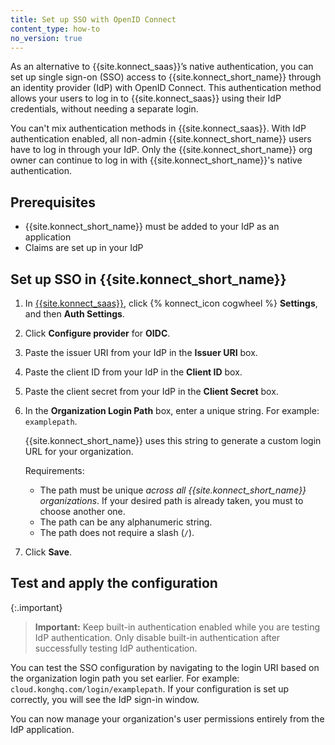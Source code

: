 ```yaml
---
title: Set up SSO with OpenID Connect
content_type: how-to
no_version: true
---
```


As an alternative to {{site.konnect_saas}}’s native authentication, you can set
up single sign-on (SSO) access to {{site.konnect_short_name}} through
an identity provider (IdP) with
OpenID Connect.
This authentication method allows your users to log in to {{site.konnect_saas}}
using their IdP credentials, without needing a separate login.

You can't mix authentication methods in {{site.konnect_saas}}. With IdP
authentication enabled, all non-admin {{site.konnect_short_name}} users have to
log in through your IdP. Only the {{site.konnect_short_name}} org
owner can continue to log in with {{site.konnect_short_name}}'s native
authentication.

## Prerequisites

* {{site.konnect_short_name}} must be added to your IdP as an application
* Claims are set up in your IdP

## Set up SSO in {{site.konnect_short_name}}

1. In [{{site.konnect_saas}}](https://cloud.konghq.com), click {% konnect_icon cogwheel %}
**Settings**, and then **Auth Settings**.

1. Click **Configure provider** for **OIDC**.

1. Paste the issuer URI from your IdP in the **Issuer URI** box. 

1. Paste the client ID from your IdP in the **Client ID** box.

1. Paste the client secret from your IdP in the **Client Secret** box.

1. In the **Organization Login Path** box, enter a unique string. For example: `examplepath`.

    {{site.konnect_short_name}} uses this string to generate a custom login
    URL for your organization.

    Requirements:
    * The path must be unique *across all {{site.konnect_short_name}} organizations*.
    If your desired path is already taken, you must to choose another one.
    * The path can be any alphanumeric string.
    * The path does not require a slash (`/`).

1. Click **Save**.

## Test and apply the configuration

{:.important}
> **Important:** Keep built-in authentication enabled while you are testing IdP authentication. Only disable built-in authentication after successfully testing IdP authentication.

You can test the SSO configuration by navigating to the login URI based on the organization login path you set earlier. For example: `cloud.konghq.com/login/examplepath`. If your configuration is set up correctly, you will see the IdP sign-in window.

You can now manage your organization's user permissions entirely from the IdP
application.